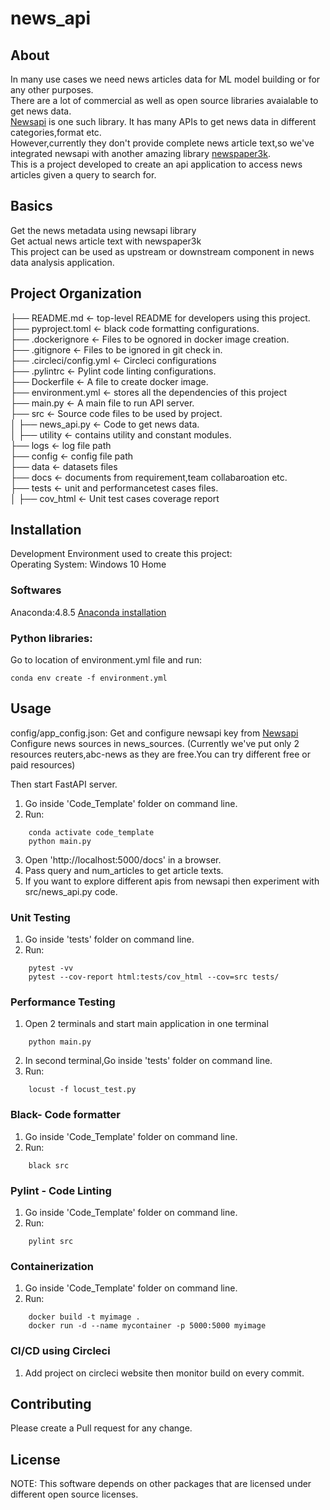 # news_api


## About 
In many use cases we need news articles data for ML model building or for any other purposes.  
There are a lot of commercial as well as open source libraries avaialable to get news data.  
<a href="https://newsapi.org/">Newsapi</a> is one such library. It has many APIs to get news data in different categories,format etc.  
However,currently they don't provide complete news article text,so we've integrated newsapi with another amazing library <a href="https://newsapi.org/">newspaper3k</a>.     
This is a project developed to create an api application to access news articles given a query to search for.  

## Basics
Get the news metadata using newsapi library   
Get actual news article text with newspaper3k   
This project can be used as upstream or downstream component in news data analysis application.  


## Project Organization


├── README.md         		<- top-level README for developers using this project.    
├── pyproject.toml         		<- black code formatting configurations.    
├── .dockerignore         		<- Files to be ognored in docker image creation.    
├── .gitignore         		<- Files to be ignored in git check in.    
├── .circleci/config.yml         		<- Circleci configurations       
├── .pylintrc         		<- Pylint code linting configurations.    
├── Dockerfile         		<- A file to create docker image.    
├── environment.yml 	    <- stores all the dependencies of this project    
├── main.py 	    <- A main file to run API server.    
├── src                     <- Source code files to be used by project.    
│       ├── news_api.py 	        <- Code to get news data.    
│       ├── utility	        <- contains utility  and constant modules.   
├── logs                    <- log file path   
├── config                  <- config file path   
├── data              <- datasets files   
├── docs               <- documents from requirement,team collabaroation etc.   
├── tests               <- unit and performancetest cases files.   
│       ├── cov_html 	        <- Unit test cases coverage report    

## Installation
Development Environment used to create this project:  
Operating System: Windows 10 Home  

### Softwares
Anaconda:4.8.5  <a href="https://docs.anaconda.com/anaconda/install/windows/">Anaconda installation</a>   
 

### Python libraries:
Go to location of environment.yml file and run:  
```
conda env create -f environment.yml
```

 

## Usage   
config/app_config.json:
  Get and configure newsapi key from <a href="https://newsapi.org/">Newsapi</a>        
  Configure news sources in news_sources. (Currently we've put only 2 resources reuters,abc-news as they are free.You can try different free or paid resources)   

Then start FastAPI server.

1. Go inside 'Code_Template' folder on command line.  
2. Run:
  ``` 
      conda activate code_template  
      python main.py       
  ```
3. Open 'http://localhost:5000/docs' in a browser.
4. Pass query and num_articles to get article texts.
5. If you want to explore different apis from newsapi then experiment with src/news_api.py code.
   
 
### Unit Testing
1. Go inside 'tests' folder on command line.
2. Run:
  ``` 
      pytest -vv 
      pytest --cov-report html:tests/cov_html --cov=src tests/ 
  ```
 
### Performance Testing
1. Open 2 terminals and start main application in one terminal  
  ``` 
      python main.py 
  ```

2. In second terminal,Go inside 'tests' folder on command line.
3. Run:
  ``` 
      locust -f locust_test.py  
  ```

### Black- Code formatter
1. Go inside 'Code_Template' folder on command line.
2. Run:
  ``` 
      black src 
  ```

### Pylint -  Code Linting
1. Go inside 'Code_Template' folder on command line.
2. Run:
  ``` 
      pylint src  
  ```

### Containerization
1. Go inside 'Code_Template' folder on command line.
2. Run:
  ``` 
      docker build -t myimage .  
      docker run -d --name mycontainer -p 5000:5000 myimage         
  ```


### CI/CD using Circleci
1. Add project on circleci website then monitor build on every commit.


## Contributing
Please create a Pull request for any change. 

## License


NOTE: This software depends on other packages that are licensed under different open source licenses.


